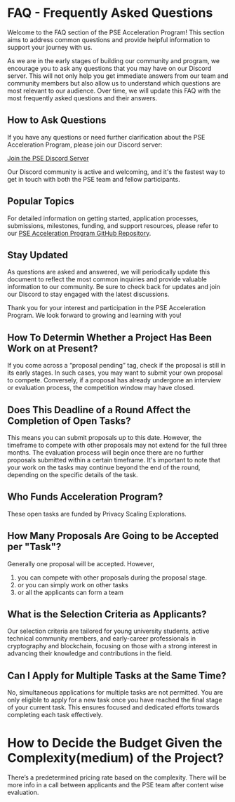 # FAQ - Frequently Asked Questions

Welcome to the FAQ section of the PSE Acceleration Program! This section aims to address common questions and provide helpful information to support your journey with us. 

As we are in the early stages of building our community and program, we encourage you to ask any questions that you may have on our Discord server. This will not only help you get immediate answers from our team and community members but also allow us to understand which questions are most relevant to our audience. Over time, we will update this FAQ with the most frequently asked questions and their answers.

## How to Ask Questions

If you have any questions or need further clarification about the PSE Acceleration Program, please join our Discord server:

[Join the PSE Discord Server](https://discord.gg/pse)

Our Discord community is active and welcoming, and it's the fastest way to get in touch with both the PSE team and fellow participants.

## Popular Topics

For detailed information on getting started, application processes, submissions, milestones, funding, and support resources, please refer to our [PSE Acceleration Program GitHub Repository](https://github.com/privacy-scaling-explorations/acceleration-program).

## Stay Updated

As questions are asked and answered, we will periodically update this document to reflect the most common inquiries and provide valuable information to our community. Be sure to check back for updates and join our Discord to stay engaged with the latest discussions.

Thank you for your interest and participation in the PSE Acceleration Program. We look forward to growing and learning with you!

## How To Determin Whether a Project Has Been Work on at Present?

If you come across a “proposal pending” tag, check if the proposal is still in its early stages. In such cases, you may want to submit your own proposal to compete.
Conversely, if a proposal has already undergone an interview or evaluation process, the competition window may have closed.

## Does This Deadline of a Round Affect the Completion of Open Tasks?

This means you can submit proposals up to this date. However, the timeframe to compete with other proposals may not extend for the full three months. The evaluation process will begin once there are no further proposals submitted within a certain timeframe. It's important to note that your work on the tasks may continue beyond the end of the round, depending on the specific details of the task.

## Who Funds Acceleration Program?

These open tasks are funded by Privacy Scaling Explorations. 

## How Many Proposals Are Going to be Accepted per "Task"?

Generally one proposal will be accepted. However,
1. you can compete with other proposals during the proposal stage.
2. or you can simply work on other tasks
3. or all the applicants can form a team

## What is the Selection Criteria as Applicants?

Our selection criteria are tailored for young university students, active technical community members, and early-career professionals in cryptography and blockchain, focusing on those with a strong interest in advancing their knowledge and contributions in the field.

## Can I Apply for Multiple Tasks at the Same Time?

No, simultaneous applications for multiple tasks are not permitted. You are only eligible to apply for a new task once you have reached the final stage of your current task. This ensures focused and dedicated efforts towards completing each task effectively.

# How to Decide the Budget Given the Complexity(medium) of the Project?

There’s a predetermined pricing rate based on the complexity. There will be more info in a call between applicants and the PSE team after content wise evaluation.